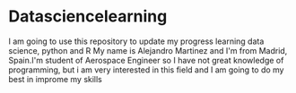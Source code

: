 # Datasciencelearning
I am going to use this repository to update my progress learning data science, python and R
My name is Alejandro Martinez and I'm from Madrid, Spain.I'm student of Aerospace Engineer so I have not great knowledge of programming, but i am very interested in this field and I am going to do my best in improme my skills
